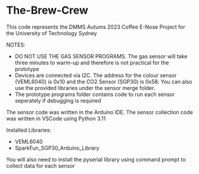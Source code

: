 # The-Brew-Crew

This code represents the DMMS Autums 2023 Coffee E-Nose Project for the University of Technology Sydney

NOTES:
- DO NOT USE THE GAS SENSOR PROGRAMS. The gas sensor will take three minutes to warm-up and therefore is not practical for the prototype
- Devices are connected via I2C. The address for the colour sensor (VEML6040) is 0x10 and the CO2 Sensor (SGP30) is 0x58. You can also use the provided libraries under the sensor merge folder.
- The prototype programs folder contains code to run each sensor seperately if debugging is required

The sensor code was written in the Arduino IDE. The sensor collection code was written in VSCode using Python 3.11

Installed Libraries:
- VEML6040
- SparkFun_SGP30_Arduino_Library

You will also need to install the pyserial library using command prompt to collect data for each sensor
